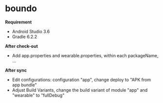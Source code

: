 # boundo

**Requirement**
- Android Studio 3.6
- Gradle 6.2.2

**After check-out**
- Add app.properties and wearable.properties, within each packageName, ...

**After sync**
- Edit configurations: configuration "app", change deploy to "APK from app bundle"
- Adjust Build Variants, change the build variant of module "app" and "wearable" to "fullDebug"
